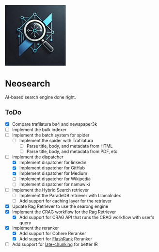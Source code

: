 <img src="./assets/neosearch.png" width="200px" height="200px" title="Neosearch_LOGO"/>

# Neosearch

AI-based search engine done right.

## ToDo

- [x] Compare trafilatura bs4 and newspaper3k
- [ ] Implement the bulk indexer
- [ ] Implement the batch system for spider
    - [ ] Implement the spider with Trafilatura
        - [ ] Parse title, body, and metadata from HTML
        - [ ] Parse title, body, and metadata from PDF, etc
- [ ] Implement the dispatcher
    - [x] Implement dispatcher for linkedin
    - [x] Implement dispatcher for GitHub
    - [x] Implement dispatcher for Medium
    - [ ] Implement dispatcher for Wikipedia
    - [ ] Implement dispatcher for namuwiki
- [ ] Implement the Hybrid Search retriever
    - [ ] Implement the ParadeDB retriever with LlamaIndex
    - [ ] Add support for caching layer for the retriever
- [x] Update Rag Retriever to use the searxng engine
- [x] Implement the CRAG workflow for the Rag Retriever
    - [x] Add support for CRAG API that runs the CRAG workflow with user's query
- [x] Implement the reranker
    - [x] Add support for Cohere Reranker
    - [x] Add support for [FlashRank](https://github.com/PrithivirajDamodaran/FlashRank) Reranker
- [ ] Add support for [late-chunking](https://github.com/jina-ai/late-chunking) for better IR
